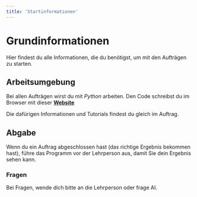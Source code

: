 ```yaml
---
title: 'Startinformationen'
---
```


# Grundinformationen

Hier findest du alle Informationen, die du benötigst, um mit den Aufträgen zu starten. 

## Arbeitsumgebung

Bei allen Aufträgen wirst du mit *Python* arbeiten. Den Code schreibst du im Browser mit dieser **[Website](https://webtigerpython.ethz.ch/?layout=%5B%7B%22type%22%3A%20%22Editor%22%7D%2C%7B%22type%22%3A%20%5B%22Canvas%22%2C%22Console%22%5D%7D%5D&lang=de&full_screen=false&dark_mode=true&device=-)**

Die dafürigen Informationen und Tutorials findest du gleich im Auftrag.

## Abgabe

Wenn du ein Auftrag abgeschlossen hast (das richtige Ergebnis bekommen hast), führe das Programm vor der Lehrperson aus, damit Sie dein Ergebnis sehen kann. 

### Fragen

Bei Fragen, wende dich bitte an die Lehrperson oder frage AI.